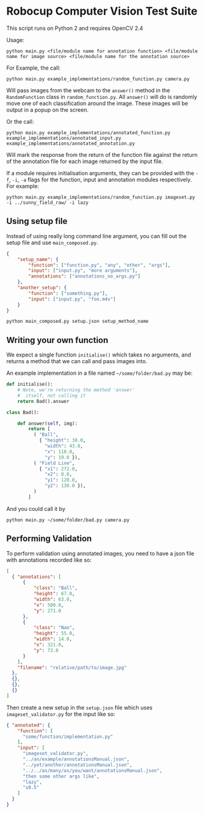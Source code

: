 # Robocup Computer Vision Test Suite

This script runs on Python 2 and requires OpenCV 2.4

Usage:

```
python main.py <file/module name for annotation function> <file/module name for image source> <file/module name for the annotation source>
```

For Example, the call:

```
python main.py example_implementations/random_function.py camera.py
```

Will pass images from the webcam to the `answer()` method in the `RandomFunction` class in `random_function.py`. All `answer()` will do is randomly move one of each classification around the image. These images will be output in a popup on the screen.

Or the call:

```
python main.py example_implementations/annotated_function.py example_implementations/annotated_input.py example_implementations/annotated_annotation.py
```

Will mark the response from the return of the function file against the return of the annotation file for each image returned by the input file.

If a module requires initialisation arguments, they can be provided with the `-f`, `-i`, `-a` flags for the function, input and annotation modules respectively. For example:

```
python main.py example_implementations/random_function.py imageset.py -i ../sunny_field_raw/ -i lazy
```

## Using setup file

Instead of using really long command line argument, you can fill out the setup file and use `main_composed.py`.

```json
{
    "setup_name": {
        "function": ["function.py", "any", "other", "args"],
        "input": ["input.py", "more arguments"],
        "annotations": ["annotations_no_args.py"]
    },
    "another_setup": {
        "function": ["something.py"],
        "input": ["input.py", "foo.m4v"]
    }
}
```

```
python main_composed.py setup.json setup_method_name
```

## Writing your own function

We expect a single function `initialise()` which takes no arguments, and returns a method that we can call and pass images into.

An example implementation in a file named `~/some/folder/bad.py` may be:

```python
def initialise():
    # Note, we're returning the method 'answer'
    #  itself, not calling it
    return Bad().answer

class Bad():

    def answer(self, img):
        return [
          ( "Ball",
            { "height": 38.0,
              "width": 43.0,
              "x": 110.0,
              "y": 19.0 }),
          ( "Field Line",
            { "x1": 272.0,
              "x2": 0.0,
              "y1": 120.0,
              "y2": 130.0 }),
          )
        ]
```

And you could call it by

```
python main.py ~/some/folder/bad.py camera.py
```

## Performing Validation

To perform validation using annotated images, you need to have a json file with annotations recorded like so:

```json
[
  { "annotations": [
      {
          "class": "Ball",
          "height": 67.0,
          "width": 63.0,
          "x": 500.0,
          "y": 271.0
      },
      {
          "class": "Nao",
          "height": 55.0,
          "width": 14.0,
          "x": 321.0,
          "y": 73.0
      }
    ],
    "filename": "relative/path/to/image.jpg"
  },
  {},
  {},
  {}
]
```

Then create a new setup in the `setup.json` file which uses `imageset_validator.py` for the input like so:

```json
{ "annotated": {
    "function": [
      "some/function/implementation.py"
    ],
    "input": [
      "imageset_validator.py",
      "../an/example/annotationsManual.json",
      "../yet/another/annotationsManual.json",
      "../../as/many/as/you/want/annotationsManual.json",
      "then some other args like",
      "lazy",
      "s0.5"
    ]
  }
}
```
